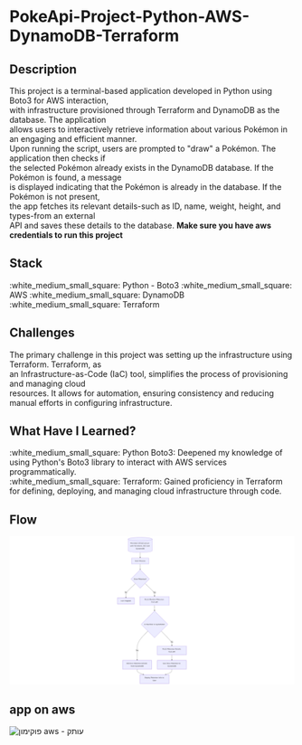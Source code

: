 # PokeApi-Project-Python-AWS-DynamoDB-Terraform

<h2>Description</h2>

<p>
This project is a terminal-based application developed in Python using Boto3 for AWS interaction,</br> with infrastructure provisioned through Terraform and DynamoDB as the database. The application</br> allows users to interactively retrieve information about various Pokémon in an engaging and efficient manner.
</br>
Upon running the script, users are prompted to "draw" a Pokémon. The application then checks if</br> the selected Pokémon already exists in the DynamoDB database. If the Pokémon is found, a message</br> is displayed indicating that the Pokémon is already in the database. If the Pokémon is not present,</br> the app fetches its relevant details-such as ID, name, weight, height, and types-from an external</br> API and saves these details to the database.
<b> Make sure you have aws credentials to run this project </b>

</p>

 <h2> Stack</h2>
:white_medium_small_square: Python - Boto3
:white_medium_small_square: AWS
:white_medium_small_square: DynamoDB
:white_medium_small_square: Terraform
</br>

<h2>Challenges</h2>
<p>
The primary challenge in this project was setting up the infrastructure using Terraform. Terraform, as</br> an Infrastructure-as-Code (IaC) tool, simplifies the process of provisioning and managing cloud</br> resources. It allows for automation, ensuring consistency and reducing manual efforts in configuring infrastructure.
</p>

<h2> What Have I Learned? </h2>
:white_medium_small_square: Python Boto3: Deepened my knowledge of using Python's Boto3 library to interact with AWS services programmatically.
</br>
:white_medium_small_square: Terraform: Gained proficiency in Terraform for defining, deploying, and managing cloud infrastructure through code.

<h2>Flow</h2>
<img width="700" alt="‏‏app-flow" src="https://github.com/vov62/PokeApi-Project-Python-AWS-DynamoaDB-Terraform/blob/main/assets/mermaid-diagram-2024-11-05-173038.png?raw=true">

<h2>app on aws</h2>
<img width="540" alt="‏‏פוקימון aws - עותק" src="https://github.com/user-attachments/assets/587e3e19-3249-4b9e-8eb5-a1e8f8a3702a">
